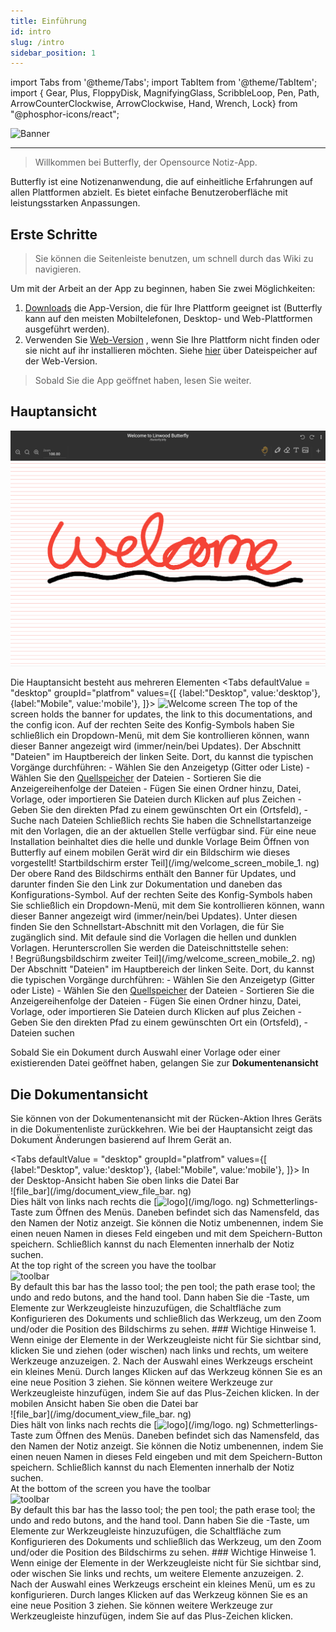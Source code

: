 ```yaml
---
title: Einführung
id: intro
slug: /intro
sidebar_position: 1
---
```


import Tabs from '@theme/Tabs';
import TabItem from '@theme/TabItem';
import { Gear, Plus, FloppyDisk, MagnifyingGlass, ScribbleLoop, Pen, Path, ArrowCounterClockwise, ArrowClockwise, Hand, Wrench, Lock} from "@phosphor-icons/react";

![Banner](/img/banner.png)

---

> Willkommen bei Butterfly, der Opensource Notiz-App.

Butterfly ist eine Notizenanwendung, die auf einheitliche Erfahrungen auf allen Plattformen abzielt. Es bietet einfache Benutzeroberfläche mit leistungsstarken Anpassungen.

## Erste Schritte

> Sie können die Seitenleiste benutzen, um schnell durch das Wiki zu navigieren.


Um mit der Arbeit an der App zu beginnen, haben Sie zwei Möglichkeiten:
1. [Downloads](/downloads) die App-Version, die für Ihre Plattform geeignet ist (Butterfly kann auf den meisten Mobiltelefonen, Desktop- und Web-Plattformen ausgeführt werden).
2. Verwenden Sie [Web-Version](https://butterfly.linwood.dev) , wenn Sie Ihre Plattform nicht finden oder sie nicht auf ihr installieren möchten. Siehe [hier](storage#web) über Dateispeicher auf der Web-Version.

> Sobald Sie die App geöffnet haben, lesen Sie weiter.



## Hauptansicht

![Hauptansicht](main.png)

Die Hauptansicht besteht aus mehreren Elementen
<Tabs
    defaultValue = "desktop"
    groupId="platfrom"
        values={[
        {label:"Desktop", value:'desktop'},
 {label:"Mobile", value:'mobile'},
 ]}>
    <TabItem value="desktop">
        ![Welcome screen](/img/welcome_screen_desktop.png)
        The top of the screen holds the banner for updates, the link to this documentations, and the <Gear/> config icon. Auf der rechten Seite des <Gear/> Konfig-Symbols haben Sie schließlich ein Dropdown-Menü, mit dem Sie kontrollieren können, wann dieser Banner angezeigt wird (immer/nein/bei Updates).
        Der Abschnitt "Dateien" im Hauptbereich der linken Seite. Dort, du kannst die typischen Vorgänge durchführen:
            - Wählen Sie den Anzeigetyp (Gitter oder Liste)
            - Wählen Sie den [Quellspeicher](storage) der Dateien
            - Sortieren Sie die Anzeigereihenfolge der Dateien
            - Fügen Sie einen Ordner hinzu, Datei, Vorlage, oder importieren Sie Dateien durch Klicken auf <Plus/> plus Zeichen
            - Geben Sie den direkten Pfad zu einem gewünschten Ort ein (Ortsfeld),
            - Suche nach Dateien
        Schließlich rechts Sie haben die Schnellstartanzeige mit den Vorlagen, die an der aktuellen Stelle verfügbar sind. Für eine neue Installation beinhaltet dies die helle und dunkle Vorlage
    </TabItem>
    <TabItem value="mobile">
        Beim Öffnen von Butterfly auf einem mobilen Gerät wird dir ein Bildschirm wie dieses
        vorgestellt! Startbildschirm erster Teil](/img/welcome_screen_mobile_1. ng)   
        Der obere Rand des Bildschirms enthält den Banner für Updates, und darunter finden Sie den Link zur Dokumentation und daneben das <Gear/> Konfigurations-Symbol. Auf der rechten Seite des <Gear/> Konfig-Symbols haben Sie schließlich ein Dropdown-Menü, mit dem Sie kontrollieren können, wann dieser Banner angezeigt wird (immer/nein/bei Updates).
        Unter diesen finden Sie den Schnellstart-Abschnitt mit den Vorlagen, die für Sie zugänglich sind. Mit defaule sind die Vorlagen die hellen und dunklen Vorlagen. 
        Herunterscrollen Sie werden die Dateischnittstelle sehen:
        \
        ! Begrüßungsbildschirm zweiter Teil](/img/welcome_screen_mobile_2. ng)  
        Der Abschnitt "Dateien" im Hauptbereich der linken Seite. Dort, du kannst die typischen Vorgänge durchführen:
        - Wählen Sie den Anzeigetyp (Gitter oder Liste)
        - Wählen Sie den [Quellspeicher](storage) der Dateien
        - Sortieren Sie die Anzeigereihenfolge der Dateien
        - Fügen Sie einen Ordner hinzu, Datei, Vorlage, oder importieren Sie Dateien durch Klicken auf <Plus/> plus Zeichen
        - Geben Sie den direkten Pfad zu einem gewünschten Ort ein (Ortsfeld),
        - Dateien suchen
    </TabItem>
</Tabs>

Sobald Sie ein Dokument durch Auswahl einer Vorlage oder einer existierenden Datei geöffnet haben, gelangen Sie zur **Dokumentenansicht**

## Die Dokumentansicht

Sie können von der Dokumentenansicht mit der Rücken-Aktion Ihres Geräts in die Dokumentenliste zurückkehren. Wie bei der Hauptansicht zeigt das Dokument Änderungen basierend auf Ihrem Gerät an.

<Tabs
    defaultValue = "desktop"
    groupId="platfrom"
        values={[
        {label:"Desktop", value:'desktop'},
 {label:"Mobile", value:'mobile'},
 ]}>
    <TabItem value="desktop">
        In der Desktop-Ansicht haben Sie oben links die Datei Bar\
        ![file_bar](/img/document_view_file_bar. ng)\
        Dies hält von links nach rechts die 
        [<img alt="logo" src="/img/logo.png" width="16"/>](/img/logo. ng)
        Schmetterlings-Taste zum Öffnen des Menüs. Daneben befindet sich das Namensfeld, das den Namen der Notiz anzeigt. Sie können die Notiz umbenennen, indem Sie einen neuen Namen in dieses Feld eingeben und mit dem <FloppyDisk/> Speichern-Button speichern. Schließlich kannst du <MagnifyingGlass/> nach Elementen innerhalb der Notiz suchen.
        \
        At the top right of the screen you have the toolbar\
        ![toolbar](/img/document_view_toolbar.png)\
        By default this bar has the <ScribbleLoop/> lasso tool; the <Pen/> pen tool; the <Path/> path erase tool; the <ArrowCounterClockwise/> undo and <ArrowClockwise/> redo butons, and the <Hand/> hand tool. Dann haben Sie die <Plus/> -Taste, um Elemente zur Werkzeugleiste hinzuzufügen, die <Wrench/> Schaltfläche zum Konfigurieren des Dokuments und schließlich das <Lock/> Werkzeug, um den Zoom und/oder die Position des Bildschirms zu sehen. 
        ### Wichtige Hinweise
        1. Wenn einige der Elemente in der Werkzeugleiste nicht für Sie sichtbar sind, klicken Sie und ziehen (oder wischen) nach links und rechts, um weitere Werkzeuge anzuzeigen. 
        2. Nach der Auswahl eines Werkzeugs erscheint ein kleines Menü. Durch langes Klicken auf das Werkzeug können Sie es an eine neue Position
        3 ziehen. Sie können weitere Werkzeuge zur Werkzeugleiste hinzufügen, indem Sie auf das <Plus/> Plus-Zeichen klicken. 
    </TabItem>
    <TabItem value="mobile">
        In der mobilen Ansicht haben Sie oben die Datei bar\
        ![file_bar](/img/document_view_file_bar. ng)\
        Dies hält von links nach rechts die 
        [<img alt="logo" src="/img/logo.png" width="16"/>](/img/logo. ng)
        Schmetterlings-Taste zum Öffnen des Menüs. Daneben befindet sich das Namensfeld, das den Namen der Notiz anzeigt. Sie können die Notiz umbenennen, indem Sie einen neuen Namen in dieses Feld eingeben und mit dem <FloppyDisk/> Speichern-Button speichern. Schließlich kannst du <MagnifyingGlass/> nach Elementen innerhalb der Notiz suchen.
        \
        At the bottom of the screen you have the toolbar\
        ![toolbar](/img/document_view_toolbar.png)\
        By default this bar has the <ScribbleLoop/> lasso tool; the <Pen/> pen tool; the <Path/> path erase tool; the <ArrowCounterClockwise/> undo and <ArrowClockwise/> redo butons, and the <Hand/> hand tool. Dann haben Sie die <Plus/> -Taste, um Elemente zur Werkzeugleiste hinzuzufügen, die <Wrench/> Schaltfläche zum Konfigurieren des Dokuments und schließlich das <Lock/> Werkzeug, um den Zoom und/oder die Position des Bildschirms zu sehen. 
        ### Wichtige Hinweise
        1. Wenn einige der Elemente in der Werkzeugleiste nicht für Sie sichtbar sind, oder wischen Sie links und rechts, um weitere Elemente anzuzeigen. 
        2. Nach der Auswahl eines Werkzeugs erscheint ein kleines Menü, um es zu konfigurieren. Durch langes Klicken auf das Werkzeug können Sie es an eine neue Position
        3 ziehen. Sie können weitere Werkzeuge zur Werkzeugleiste hinzufügen, indem Sie auf das <Plus/> Plus-Zeichen klicken. 
    </TabItem>
</Tabs>
	

